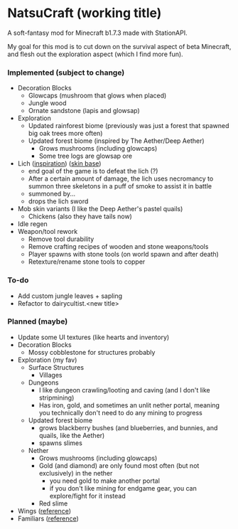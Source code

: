 # NatsuCraft (working title)

A soft-fantasy mod for Minecraft b1.7.3 made with StationAPI.

My goal for this mod is to cut down on the survival aspect of beta Minecraft, and flesh out the exploration aspect (which I find more fun).

### Implemented (subject to change)

- Decoration Blocks
  - Glowcaps (mushroom that glows when placed)
  - Jungle wood
  - Ornate sandstone (lapis and glowsap)
- Exploration
  - Updated rainforest biome (previously was just a forest that spawned big oak trees more often)
  - Updated forest biome (inspired by The Aether/Deep Aether)
    - Grows mushrooms (including glowcaps)
    - Some tree logs are glowsap ore
- Lich ([inspiration](https://the-grimoire-of-gaia.fandom.com/wiki/Bone_Knight)) ([skin base](https://namemc.com/skin/adcc6eab0088f51e))
  - end goal of the game is to defeat the lich (?)
  - After a certain amount of damage, the lich uses necromancy to summon three skeletons in a puff of smoke to assist it in battle
  - summoned by...
  - drops the lich sword
- Mob skin variants (I like the Deep Aether's pastel quails)
  - Chickens (also they have tails now)
- Idle regen
- Weapon/tool rework
  - Remove tool durability
  - Remove crafting recipes of wooden and stone weapons/tools
  - Player spawns with stone tools (on world spawn and after death)
  - Retexture/rename stone tools to copper

### To-do

- Add custom jungle leaves + sapling
- Refactor to dairycultist.\<new title>

### Planned (maybe)

- Update some UI textures (like hearts and inventory)
- Decoration Blocks
  - Mossy cobblestone for structures probably
- Exploration (my fav)
  - Surface Structures
    - Villages
  - Dungeons
    - I like dungeon crawling/looting and caving (and I don't like stripmining)
    - Has iron, gold, and sometimes an unlit nether portal, meaning you technically don't need to do any mining to progress
  - Updated forest biome
    - grows blackberry bushes (and blueberries, and bunnies, and quails, like the Aether)
    - spawns slimes
  - Nether
    - Grows mushrooms (including glowcaps)
    - Gold (and diamond) are only found most often (but not exclusively) in the nether
      - you need gold to make another portal
      - if you don't like mining for endgame gear, you can explore/fight for it instead
    - Red slime
- Wings ([reference](https://www.curseforge.com/minecraft/mc-mods/simple-flight))
- Familiars ([reference](https://www.curseforge.com/minecraft/mc-mods/touhou-little-maid))